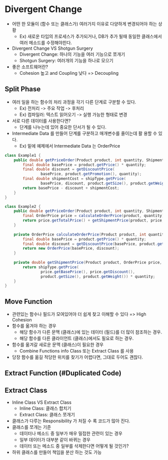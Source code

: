 # Divergent Change
* 어떤 한 모듈이 (함수 또는 클래스가) 여러가지 이유로 다양하게 변경되어야 하는 상황
  * Ex) 새로운 타입의 프로세스가 추가되거나, DB가 추가 될때 동일한 클래스에서 여러 메소드를 수정해야힌다.
* Divergent Change VS Shotgun Surgery 
  * Divergent Change: 하나의 기능을 여러 기능으로 쪼개기
  * Shotgun Surgery: 여러개의 기능을 하나로 모으기
* 좋은 소프트웨어란?
  * Cohesion 높고 and Coupling 낮다 => Decoupling 

## Split Phase
* 여러 일을 하는 함수의 처리 과정을 각기 다른 단계로 구분할 수 있다.
  * Ex) 전처리 -> 주요 작업 -> 후처리
  * Ex) 컴파일러: 텍스트 읽어오기 -> 실행 가능한 형태로 변경 
* 서로 다른 데이터를 사용한다면? 
  * 단계를 나누는데 있어 중요한 단서가 될 수 있다. 
* Intermediate Data 를 만들어 단계를 구분하고 매개변수를 줄이는데 활 용할 수 있다.
  * Ex) 밑에 예제에서 Intermediate Data 는 OrderPrice
  
```java
class Example1 {
    public double getPriceOrder(Product product, int quantity, ShipmentMethod shipType) {
        final double basePrice = product.getPrice() * quantity;
        final double discount = getDiscountPrice(
                basePrice, product.getPromotion(), quantity);
        final double shipmentCost = shipType.getPrice(
                basePrice, discount, product.getSize(), product.getWeight()) * quantity;
        return basePrice - discount + shipmentCost;
    }
}

class Example2 {
    public double getPriceOrder(Product product, int quantity, ShipmentMethod shipType) {
        final OrderPrice price = calculateOrderPrice(product, quantity);
        return price.getTotalPrice() + getShipmentPrice(product, price, shipType);
    }
  
    private OrderPrice calculateOrderPrice(Product product, int quantity) {
        final double basePrice = product.getPrice() * quantity;
        final double discount = getDiscountPrice(basePrice, product.getPromotion(), quantity);
        return new OrderPrice(basePrice, discount);
    }
    
    private double getShipmentPrice(Product product, OrderPrice price, ShipmentMethod shipType) {
        return shipType.getPrice(
                price.getBasePrice(), price.getDiscount(), 
                product.getSize(), product.getWeight()) * quantity;
    }
}
```

## Move Function
* 관련있는 함수나 필드가 모여있어야 더 쉽게 찾고 이해할 수 있다 => High Cohesion 
* 함수를 옮겨야 하는 경우 
  * 해당 함수가 다른 문맥 (클래스)에 있는 데이터 (필드)를 더 많이 참조하는 경우.
  * 해당 함수를 다른 클라이언트 (클래스)에서도 필요로 하는 경우. 
* 함수를 옮겨갈 새로운 문맥 (클래스)이 필요한 경우 
  * Combine Functions info Class 또는 Extract Class 를 사용 
* 당장 함수를 옮길 적당한 위치를 찾기가 어렵다면, 그대로 두어도 괜찮다.

## Extract Function (#Duplicated Code)

## Extract Class
* Inline Class VS Extract Class
  * Inline Class: 클래스 합치기
  * Extract Class: 클래스 쪼개기
* 클래스가 다루는 Responsibility 가 처질 수 록 코드가 많아 진다.
* 클래스를 쪼개는 기준
  * 데이터나 메소드 중 일부가 매우 밀접한 관련이 있는 경우
  * 일부 데이터가 대부분 같이 바뀌는 경우
  * 데이터 또는 메소드 중 일부를 삭제한다면 어떻게 될 것인가? 
* 하위 클래스를 만들어 책임을 분산 하는 것도 가능
